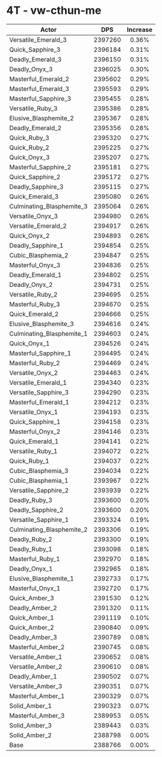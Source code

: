 # 4T - vw-cthun-me
| Actor | DPS | Increase |
|---|:---:|:---:|
|Versatile_Emerald_3|2397260|0.36%|
|Quick_Sapphire_3|2396184|0.31%|
|Deadly_Emerald_3|2396150|0.31%|
|Deadly_Onyx_3|2396025|0.30%|
|Masterful_Emerald_2|2395602|0.29%|
|Masterful_Emerald_3|2395593|0.29%|
|Masterful_Sapphire_3|2395455|0.28%|
|Versatile_Ruby_3|2395386|0.28%|
|Elusive_Blasphemite_2|2395367|0.28%|
|Deadly_Emerald_2|2395356|0.28%|
|Quick_Ruby_3|2395320|0.27%|
|Quick_Ruby_2|2395225|0.27%|
|Quick_Onyx_3|2395207|0.27%|
|Masterful_Sapphire_2|2395181|0.27%|
|Quick_Sapphire_2|2395172|0.27%|
|Deadly_Sapphire_3|2395115|0.27%|
|Quick_Emerald_3|2395080|0.26%|
|Culminating_Blasphemite_3|2395064|0.26%|
|Versatile_Onyx_3|2394980|0.26%|
|Versatile_Emerald_2|2394917|0.26%|
|Quick_Onyx_2|2394893|0.26%|
|Deadly_Sapphire_1|2394854|0.25%|
|Cubic_Blasphemia_2|2394847|0.25%|
|Masterful_Onyx_3|2394836|0.25%|
|Deadly_Emerald_1|2394802|0.25%|
|Deadly_Onyx_2|2394731|0.25%|
|Versatile_Ruby_2|2394695|0.25%|
|Masterful_Ruby_3|2394670|0.25%|
|Quick_Emerald_2|2394666|0.25%|
|Elusive_Blasphemite_3|2394616|0.24%|
|Culminating_Blasphemite_1|2394603|0.24%|
|Quick_Onyx_1|2394526|0.24%|
|Masterful_Sapphire_1|2394495|0.24%|
|Masterful_Ruby_2|2394469|0.24%|
|Versatile_Onyx_2|2394463|0.24%|
|Versatile_Emerald_1|2394340|0.23%|
|Versatile_Sapphire_3|2394290|0.23%|
|Masterful_Emerald_1|2394212|0.23%|
|Versatile_Onyx_1|2394193|0.23%|
|Quick_Sapphire_1|2394158|0.23%|
|Masterful_Onyx_2|2394146|0.23%|
|Quick_Emerald_1|2394141|0.22%|
|Versatile_Ruby_1|2394072|0.22%|
|Quick_Ruby_1|2394037|0.22%|
|Cubic_Blasphemia_3|2394034|0.22%|
|Cubic_Blasphemia_1|2393967|0.22%|
|Versatile_Sapphire_2|2393939|0.22%|
|Deadly_Ruby_3|2393600|0.20%|
|Deadly_Sapphire_2|2393600|0.20%|
|Versatile_Sapphire_1|2393324|0.19%|
|Culminating_Blasphemite_2|2393306|0.19%|
|Deadly_Ruby_2|2393300|0.19%|
|Deadly_Ruby_1|2393098|0.18%|
|Masterful_Ruby_1|2392970|0.18%|
|Deadly_Onyx_1|2392965|0.18%|
|Elusive_Blasphemite_1|2392733|0.17%|
|Masterful_Onyx_1|2392720|0.17%|
|Quick_Amber_3|2391530|0.12%|
|Deadly_Amber_2|2391320|0.11%|
|Quick_Amber_1|2391119|0.10%|
|Quick_Amber_2|2390840|0.09%|
|Deadly_Amber_3|2390789|0.08%|
|Masterful_Amber_2|2390745|0.08%|
|Versatile_Amber_1|2390652|0.08%|
|Versatile_Amber_2|2390610|0.08%|
|Deadly_Amber_1|2390502|0.07%|
|Versatile_Amber_3|2390351|0.07%|
|Masterful_Amber_1|2390329|0.07%|
|Solid_Amber_1|2390323|0.07%|
|Masterful_Amber_3|2389953|0.05%|
|Solid_Amber_3|2389443|0.03%|
|Solid_Amber_2|2388798|0.00%|
|Base|2388766|0.00%|
